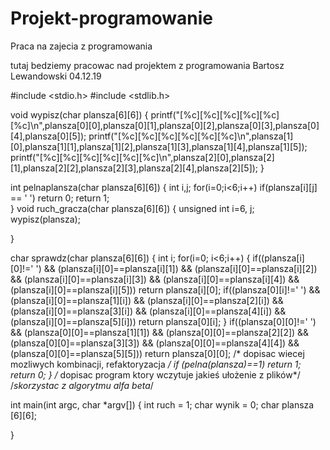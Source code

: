 # Projekt-programowanie
Praca na zajecia z programowania

tutaj bedziemy pracowac nad projektem z programowania
Bartosz Lewandowski 04.12.19

#include <stdio.h>
#include <stdlib.h>



void wypisz(char plansza[6][6])
{
    printf("[%c][%c][%c][%c][%c][%c]\n",plansza[0][0],plansza[0][1],plansza[0][2],plansza[0][3],plansza[0][4],plansza[0][5]);
    printf("[%c][%c][%c][%c][%c][%c]\n",plansza[1][0],plansza[1][1],plansza[1][2],plansza[1][3],plansza[1][4],plansza[1][5]);
    printf("[%c][%c][%c][%c][%c][%c]\n",plansza[2][0],plansza[2][1],plansza[2][2],plansza[2][3],plansza[2][4],plansza[2][5]);
}

int pelnaplansza(char plansza[6][6])
{
    int i,j;
        for(i=0;i<6;i++)
            if(plansza[i][j] == ' ')
            return 0;
    return 1;        
}
void ruch_gracza(char plansza[6][6])
{
    unsigned int i=6, j;
    wypisz(plansza);
    
}

char sprawdz(char plansza[6][6])
{
    int i;
    for(i=0; i<6;i++)
    {
        if((plansza[i][0]!=' ')
        && (plansza[i][0]==plansza[i][1])
        && (plansza[i][0]==plansza[i][2])
        && (plansza[i][0]==plansza[i][3])
        && (plansza[i][0]==plansza[i][4])
        && (plansza[i][0]==plansza[i][5]))
        return plansza[i][0];
        if((plansza[0][i]!=' ')
        && (plansza[i][0]==plansza[1][i])
        && (plansza[i][0]==plansza[2][i])
        && (plansza[i][0]==plansza[3][i])
        && (plansza[i][0]==plansza[4][i])
        && (plansza[i][0]==plansza[5][i]))
        return plansza[0][i];
    }
        if((plansza[0][0]!=' ')
        && (plansza[0][0]==plansza[1][1])
        && (plansza[0][0]==plansza[2][2])
        && (plansza[0][0]==plansza[3][3])
        && (plansza[0][0]==plansza[4][4])
        && (plansza[0][0]==plansza[5][5]))
        return plansza[0][0];
    /* dopisac wiecej mozliwych kombinacji, refaktoryzacja */
    if (pelna(plansza)==1)
        return 1;
    return 0;
}
/* dopisac program ktory wczytuje jakieś ułożenie z plików*/ 
/*skorzystac z algorytmu alfa beta*/

int main(int argc, char *argv[])
{
    int ruch = 1;
    char wynik = 0;
    char plansza [6][6];
    

}

